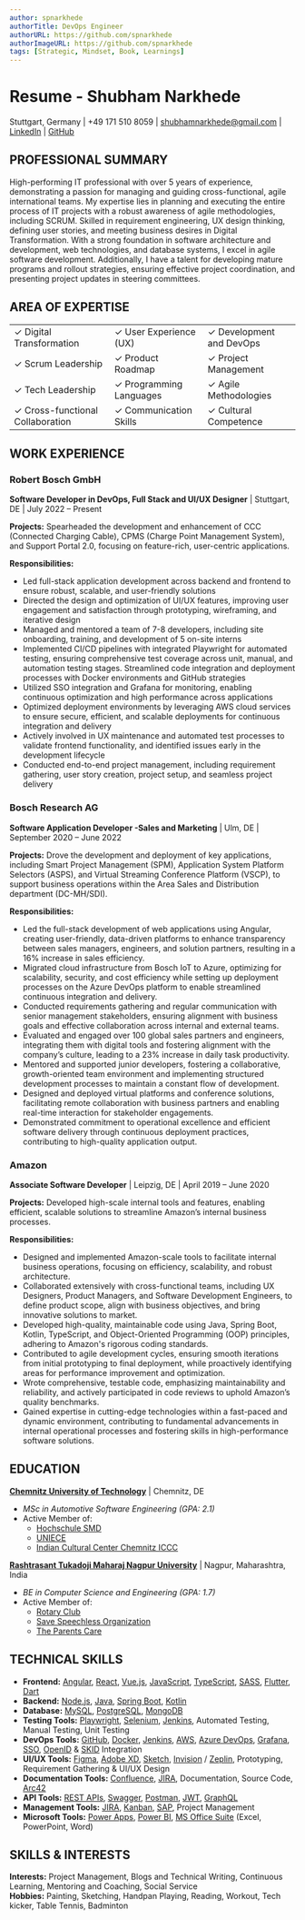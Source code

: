 ```yaml
---
author: spnarkhede
authorTitle: DevOps Engineer
authorURL: https://github.com/spnarkhede
authorImageURL: https://github.com/spnarkhede
tags: [Strategic, Mindset, Book, Learnings]
--- 
```


# Resume - Shubham Narkhede
Stuttgart, Germany | +49 171 510 8059 | shubhamnarkhede@gmail.com | [LinkedIn](https://www.linkedin.com/in/spnarkhede/) | [GitHub](https://github.com/spnarkhede)

## PROFESSIONAL SUMMARY
High-performing IT professional with over 5 years of experience, demonstrating a passion for managing and guiding cross-functional, agile international teams. My expertise lies in planning and executing the entire process of IT projects with a robust awareness of agile methodologies, including SCRUM. Skilled in requirement engineering, UX design thinking, defining user stories, and meeting business desires in Digital Transformation. With a strong foundation in software architecture and development, web technologies, and database systems, I excel in agile software development. Additionally, I have a talent for developing mature programs and rollout strategies, ensuring effective project coordination, and presenting project updates in steering committees.

## AREA OF EXPERTISE
<table>
  <tr>
    <td>✓ Digital Transformation</td>
    <td>✓ User Experience (UX)</td>
    <td>✓ Development and DevOps</td>
  </tr>
  <tr>
    <td>✓ Scrum Leadership</td>
    <td>✓ Product Roadmap</td>
    <td>✓ Project Management</td>
  </tr>
  <tr>
    <td>✓ Tech Leadership</td>
    <td>✓ Programming Languages</td>
    <td>✓ Agile Methodologies</td>
  </tr>
  <tr>
    <td>✓ Cross-functional Collaboration</td>
    <td>✓ Communication Skills</td>
    <td>✓ Cultural Competence</td>
  </tr>
</table>

## WORK EXPERIENCE

### Robert Bosch GmbH
**Software Developer in DevOps, Full Stack and UI/UX Designer** | Stuttgart, DE | July 2022 – Present

**Projects:** Spearheaded the development and enhancement of CCC (Connected Charging Cable), CPMS (Charge Point Management System), and Support Portal 2.0, focusing on feature-rich, user-centric applications.

**Responsibilities:**
- Led full-stack application development across backend and frontend to ensure robust, scalable, and user-friendly solutions
- Directed the design and optimization of UI/UX features, improving user engagement and satisfaction through prototyping, wireframing, and iterative design
- Managed and mentored a team of 7-8 developers, including site onboarding, training, and development of 5 on-site interns
- Implemented CI/CD pipelines with integrated Playwright for automated testing, ensuring comprehensive test coverage across unit, manual, and automation testing stages. Streamlined code integration and deployment processes with Docker environments and GitHub strategies
- Utilized SSO integration and Grafana for monitoring, enabling continuous optimization and high performance across applications
- Optimized deployment environments by leveraging AWS cloud services to ensure secure, efficient, and scalable deployments for continuous integration and delivery
- Actively involved in UX maintenance and automated test processes to validate frontend functionality, and identified issues early in the development lifecycle
- Conducted end-to-end project management, including requirement gathering, user story creation, project setup, and seamless project delivery

### Bosch Research AG
**Software Application Developer -Sales and Marketing** | Ulm, DE | September 2020 – June 2022

**Projects:** Drove the development and deployment of key applications, including Smart Project Management (SPM), Application System Platform Selectors (ASPS), and Virtual Streaming Conference Platform (VSCP), to support business operations within the Area Sales and Distribution department (DC-MH/SDI).

**Responsibilities:**
- Led the full-stack development of web applications using Angular, creating user-friendly, data-driven platforms to enhance transparency between sales managers, engineers, and solution partners, resulting in a 16% increase in sales efficiency.
- Migrated cloud infrastructure from Bosch IoT to Azure, optimizing for scalability, security, and cost efficiency while setting up deployment processes on the Azure DevOps platform to enable streamlined continuous integration and delivery.
- Conducted requirements gathering and regular communication with senior management stakeholders, ensuring alignment with business goals and effective collaboration across internal and external teams.
- Evaluated and engaged over 100 global sales partners and engineers, integrating them with digital tools and fostering alignment with the company’s culture, leading to a 23% increase in daily task productivity.
- Mentored and supported junior developers, fostering a collaborative, growth-oriented team environment and implementing structured development processes to maintain a constant flow of development.
- Designed and deployed virtual platforms and conference solutions, facilitating remote collaboration with business partners and enabling real-time interaction for stakeholder engagements.
- Demonstrated commitment to operational excellence and efficient software delivery through continuous deployment practices, contributing to high-quality application output.

### Amazon
**Associate Software Developer** | Leipzig, DE | April 2019 – June 2020

**Projects:** Developed high-scale internal tools and features, enabling efficient, scalable solutions to streamline Amazon’s internal business processes.

**Responsibilities:**
- Designed and implemented Amazon-scale tools to facilitate internal business operations, focusing on efficiency, scalability, and robust architecture.
- Collaborated extensively with cross-functional teams, including UX Designers, Product Managers, and Software Development Engineers, to define product scope, align with business objectives, and bring innovative solutions to market.
- Developed high-quality, maintainable code using Java, Spring Boot, Kotlin, TypeScript, and Object-Oriented Programming (OOP) principles, adhering to Amazon's rigorous coding standards.
- Contributed to agile development cycles, ensuring smooth iterations from initial prototyping to final deployment, while proactively identifying areas for performance improvement and optimization.
- Wrote comprehensive, testable code, emphasizing maintainability and reliability, and actively participated in code reviews to uphold Amazon’s quality benchmarks.
- Gained expertise in cutting-edge technologies within a fast-paced and dynamic environment, contributing to fundamental advancements in internal operational processes and fostering skills in high-performance software solutions.


## EDUCATION
**[Chemnitz University of Technology](https://www.tu-chemnitz.de/index.html.en)** | Chemnitz, DE 
- *MSc in Automotive Software Engineering (GPA: 2.1)*
- Active Member of: 
    - [Hochschule SMD](https://smd-chemnitz.de/pages/de/startseite.php)
    - [UNIECE](https://www.unicef.de/mitmachen/ehrenamtlich-aktiv/-/arbeitsgruppe-chemnitz)
    - [Indian Cultural Center Chemnitz ICCC](https://iccchemnitz.com/)

**[Rashtrasant Tukadoji Maharaj Nagpur University](https://nagpuruniversity.ac.in/)** | Nagpur, Maharashtra, India
- *BE in Computer Science and Engineering (GPA: 1.7)*
- Active Member of: 
    - [Rotary Club](https://www.rotaryclubofnagpur.org/) 
    - [Save Speechless Organization](https://www.facebook.com/SSO15/)
    - [The Parents Care](https://www.theparentscare.com/services)

## TECHNICAL SKILLS
- **Frontend:** [Angular](https://angular.io/), [React](https://react.dev/), [Vue.js](https://vuejs.org/), [JavaScript](https://developer.mozilla.org/en-US/docs/Web/JavaScript), [TypeScript](https://www.typescriptlang.org/), [SASS](https://sass-lang.com/), [Flutter](https://flutter.dev/), [Dart](https://dart.dev/)
- **Backend:** [Node.js](https://nodejs.org/), [Java](https://www.oracle.com/java/), [Spring Boot](https://spring.io/projects/spring-boot), [Kotlin](https://kotlinlang.org/)
- **Database:** [MySQL](https://www.mysql.com/), [PostgreSQL](https://www.postgresql.org/), [MongoDB](https://www.mongodb.com/)
- **Testing Tools:** [Playwright](https://playwright.dev/), [Selenium](https://www.selenium.dev/), [Jenkins](https://www.jenkins.io/), Automated Testing, Manual Testing, Unit Testing
- **DevOps Tools:** [GitHub](https://github.com/), [Docker](https://www.docker.com/), [Jenkins](https://www.jenkins.io/), [AWS](https://aws.amazon.com/), [Azure DevOps](https://azure.microsoft.com/en-us/services/devops/), [Grafana](https://grafana.com/), [SSO](https://auth0.com/docs/authenticate/single-sign-on), [OpenID](https://openid.net/) & [SKID](https://singlekey-id.com/auth/en-us/home) Integration
- **UI/UX Tools:** [Figma](https://www.figma.com/), [Adobe XD](https://www.adobe.com/products/xd.html), [Sketch](https://www.sketch.com/), [Invision](https://www.invisionapp.com/) / [Zeplin](https://zeplin.io/), Prototyping, Requirement Gathering & UI/UX Design
- **Documentation Tools:** [Confluence](https://www.atlassian.com/software/confluence), [JIRA](https://www.atlassian.com/software/jira), Documentation, Source Code, [Arc42](https://arc42.org/)
- **API Tools:** [REST APIs](https://restfulapi.net/), [Swagger](https://swagger.io/), [Postman](https://www.postman.com/), [JWT](https://jwt.io/), [GraphQL](https://graphql.org/)
- **Management Tools:** [JIRA](https://www.atlassian.com/software/jira), [Kanban](https://www.atlassian.com/agile/kanban), [SAP](https://www.sap.com/), Project Management
- **Microsoft Tools:** [Power Apps](https://powerapps.microsoft.com/), [Power BI](https://powerbi.microsoft.com/), [MS Office Suite](https://www.microsoft.com/microsoft-365) (Excel, PowerPoint, Word)

## SKILLS & INTERESTS
**Interests:** Project Management, Blogs and Technical Writing, Continuous Learning, Mentoring and Coaching, Social Service  
**Hobbies:** Painting, Sketching, Handpan Playing, Reading, Workout, Tech kicker, Table Tennis, Badminton